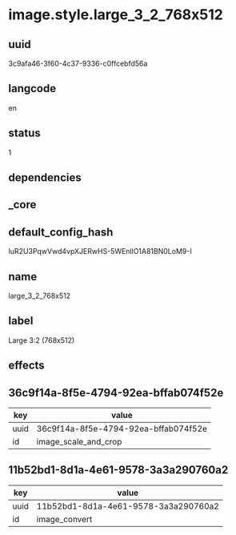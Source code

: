 # image.style.large_3_2_768x512

## uuid
3c9afa46-3f60-4c37-9336-c0ffcebfd56a

## langcode
en

## status
1

## dependencies


## _core

## default_config_hash
IuR2U3PqwVwd4vpXJERwHS-5WEnllO1A81BN0LoM9-I

## name
large_3_2_768x512

## label
Large 3:2 (768x512)

## effects

## 36c9f14a-8f5e-4794-92ea-bffab074f52e
|key|value|
|-|-|
|uuid|36c9f14a-8f5e-4794-92ea-bffab074f52e|
|id|image_scale_and_crop|


## 11b52bd1-8d1a-4e61-9578-3a3a290760a2
|key|value|
|-|-|
|uuid|11b52bd1-8d1a-4e61-9578-3a3a290760a2|
|id|image_convert|

